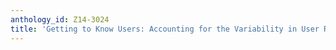 ```yaml
---
anthology_id: Z14-3024
title: 'Getting to Know Users: Accounting for the Variability in User Ratings'
---
```

